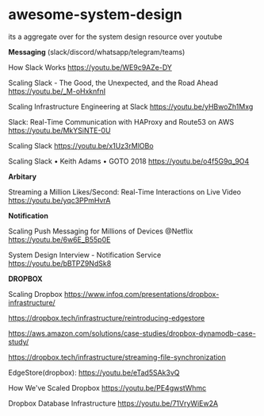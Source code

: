 # awesome-system-design
its a aggregate over for the system design resource over youtube


**Messaging** (slack/discord/whatsapp/telegram/teams)

How Slack Works
https://youtu.be/WE9c9AZe-DY

Scaling Slack - The Good, the Unexpected, and the Road Ahead
https://youtu.be/_M-oHxknfnI

Scaling Infrastructure Engineering at Slack
https://youtu.be/yHBwoZh1Mxg


Slack: Real-Time Communication with HAProxy and Route53 on AWS
https://youtu.be/MkYSiNTE-0U

Scaling Slack
https://youtu.be/x1Uz3rMlOBo

Scaling Slack • Keith Adams • GOTO 2018
https://youtu.be/o4f5G9q_9O4



**Arbitary**

Streaming a Million Likes/Second: Real-Time Interactions on Live Video
https://youtu.be/yqc3PPmHvrA


**Notification**

Scaling Push Messaging for Millions of Devices @Netflix
https://youtu.be/6w6E_B55p0E

System Design Interview - Notification Service
https://youtu.be/bBTPZ9NdSk8

**DROPBOX**

Scaling Dropbox
https://www.infoq.com/presentations/dropbox-infrastructure/

https://dropbox.tech/infrastructure/reintroducing-edgestore

https://aws.amazon.com/solutions/case-studies/dropbox-dynamodb-case-study/

https://dropbox.tech/infrastructure/streaming-file-synchronization

EdgeStore(dropbox):
https://youtu.be/eTad5SAk3vQ

How We've Scaled Dropbox
https://youtu.be/PE4gwstWhmc

Dropbox Database Infrastructure
https://youtu.be/71VryWiEw2A



